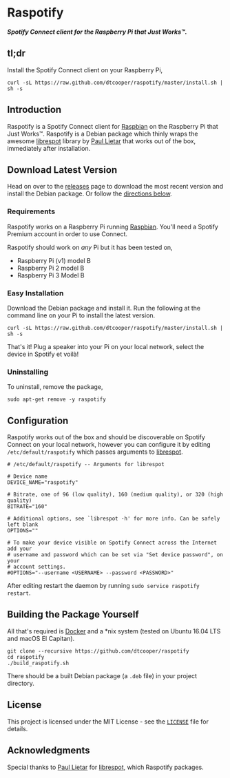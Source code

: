 # Raspotify

_**Spotify Connect client for the Raspberry Pi that Just Works™.**_

## tl;dr

Install the Spotify Connect client on your Raspberry Pi,

```
curl -sL https://raw.github.com/dtcooper/raspotify/master/install.sh | sh -s
```

## Introduction

Raspotify is a Spotify Connect client for [Raspbian](https://www.raspberrypi.org/downloads/raspbian/) on the
Raspberry Pi that Just Works™. Raspotify is a Debian package which thinly wraps the awesome
[librespot](https://github.com/plietar/librespot) library by [Paul Lietar]([https://github.com/plietar) that
works out of the box, immediately after installation.

## Download Latest Version

Head on over to the [releases](https://github.com/dtcooper/raspotify/releases/latest) page to download the
most recent version and install the Debian package. Or follow the [directions below](#easy-installation).

### Requirements

Raspotify works on a Raspberry Pi running [Raspbian](https://www.raspberrypi.org/downloads/raspbian/).
You'll need a Spotify Premium account in order to use Connect.

Raspotify should work on _any_ Pi but it has been tested on,

* Raspberry Pi (v1) model B
* Raspberry Pi 2 model B
* Raspberry Pi 3 Model B

### Easy Installation

Download the Debian package and install it. Run the following at the command line on your Pi to install
the latest version.

```
curl -sL https://raw.github.com/dtcooper/raspotify/master/install.sh | sh -s
```

That's it! Plug a speaker into your Pi on your local network, select the device in Spotify et voilà!

### Uninstalling

To uninstall, remove the package,

```
sudo apt-get remove -y raspotify
```

## Configuration

Raspotify works out of the box and should be discoverable on Spotify Connect on your local network, however
you can configure it by editing `/etc/default/raspotify` which passes arguments to
[librespot](https://github.com/plietar/librespot).

```
# /etc/default/raspotify -- Arguments for librespot

# Device name
DEVICE_NAME="raspotify"

# Bitrate, one of 96 (low quality), 160 (medium quality), or 320 (high quality)
BITRATE="160"

# Additional options, see `librespot -h' for more info. Can be safely left blank
OPTIONS=""

# To make your device visible on Spotify Connect across the Internet add your
# username and password which can be set via "Set device password", on your
# account settings.
#OPTIONS="--username <USERNAME> --password <PASSWORD>"
```

After editing restart the daemon by running `sudo service raspotify restart`.

## Building the Package Yourself

All that's required is [Docker](https://www.docker.com/) and a \*nix system (tested on Ubuntu 16.04 LTS and
macOS El Capitan).

```
git clone --recursive https://github.com/dtcooper/raspotify
cd raspotify
./build_raspotify.sh
```

There should be a built Debian package (a `.deb` file) in your project directory.

## License

This project is licensed under the MIT License - see the [`LICENSE`](LICENSE) file for details.

## Acknowledgments

Special thanks to [Paul Lietar]([https://github.com/plietar) for
[librespot](https://github.com/plietar/librespot), which Raspotify packages.
